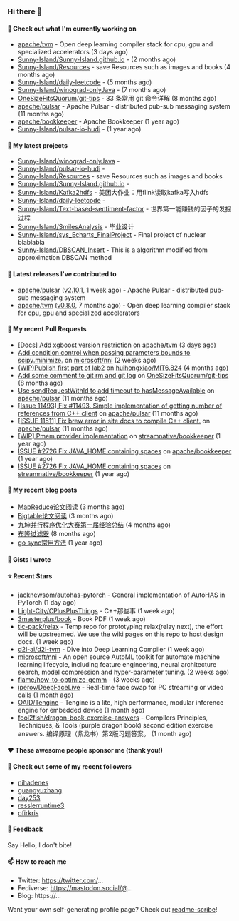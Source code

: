 ### Hi there 👋

#### 👷 Check out what I'm currently working on

- [apache/tvm](https://github.com/apache/tvm) - Open deep learning compiler stack for cpu, gpu and specialized accelerators (3 days ago)
- [Sunny-Island/Sunny-Island.github.io](https://github.com/Sunny-Island/Sunny-Island.github.io) -  (2 months ago)
- [Sunny-Island/Resources](https://github.com/Sunny-Island/Resources) - save Resources such as images and books (4 months ago)
- [Sunny-Island/daily-leetcode](https://github.com/Sunny-Island/daily-leetcode) -  (5 months ago)
- [Sunny-Island/winograd-onlyJava](https://github.com/Sunny-Island/winograd-onlyJava) -  (7 months ago)
- [OneSizeFitsQuorum/git-tips](https://github.com/OneSizeFitsQuorum/git-tips) - 33 条常用 git 命令详解 (8 months ago)
- [apache/pulsar](https://github.com/apache/pulsar) - Apache Pulsar - distributed pub-sub messaging system (11 months ago)
- [apache/bookkeeper](https://github.com/apache/bookkeeper) - Apache Bookkeeper (1 year ago)
- [Sunny-Island/pulsar-io-hudi](https://github.com/Sunny-Island/pulsar-io-hudi) -  (1 year ago)

#### 🌱 My latest projects

- [Sunny-Island/winograd-onlyJava](https://github.com/Sunny-Island/winograd-onlyJava) - 
- [Sunny-Island/pulsar-io-hudi](https://github.com/Sunny-Island/pulsar-io-hudi) - 
- [Sunny-Island/Resources](https://github.com/Sunny-Island/Resources) - save Resources such as images and books
- [Sunny-Island/Sunny-Island.github.io](https://github.com/Sunny-Island/Sunny-Island.github.io) - 
- [Sunny-Island/Kafka2hdfs](https://github.com/Sunny-Island/Kafka2hdfs) - 美团大作业：用flink读取kafka写入hdfs
- [Sunny-Island/daily-leetcode](https://github.com/Sunny-Island/daily-leetcode) - 
- [Sunny-Island/Text-based-sentiment-factor](https://github.com/Sunny-Island/Text-based-sentiment-factor) - 世界第一能赚钱的因子的发掘过程
- [Sunny-Island/SmilesAnalysis](https://github.com/Sunny-Island/SmilesAnalysis) - 毕业设计
- [Sunny-Island/sys_Echarts_FinalProject](https://github.com/Sunny-Island/sys_Echarts_FinalProject) - Final project of nuclear blablabla
- [Sunny-Island/DBSCAN_Insert](https://github.com/Sunny-Island/DBSCAN_Insert) - This is a algorithm modified from approximation DBSCAN method

#### 🔭 Latest releases I've contributed to

- [apache/pulsar](https://github.com/apache/pulsar) ([v2.10.1](https://github.com/apache/pulsar/releases/tag/v2.10.1), 1 week ago) - Apache Pulsar - distributed pub-sub messaging system
- [apache/tvm](https://github.com/apache/tvm) ([v0.8.0](https://github.com/apache/tvm/releases/tag/v0.8.0), 7 months ago) - Open deep learning compiler stack for cpu, gpu and specialized accelerators

#### 🔨 My recent Pull Requests

- [[Docs] Add xgboost version restriction](https://github.com/apache/tvm/pull/12050) on [apache/tvm](https://github.com/apache/tvm) (3 days ago)
- [Add condition control when passing parameters bounds to scipy.minimize.](https://github.com/microsoft/nni/pull/4977) on [microsoft/nni](https://github.com/microsoft/nni) (2 weeks ago)
- [(WIP)Publish first part of lab2](https://github.com/huihongxiao/MIT6.824/pull/2) on [huihongxiao/MIT6.824](https://github.com/huihongxiao/MIT6.824) (4 months ago)
- [Add some comment to git rm and git log](https://github.com/OneSizeFitsQuorum/git-tips/pull/2) on [OneSizeFitsQuorum/git-tips](https://github.com/OneSizeFitsQuorum/git-tips) (8 months ago)
- [Use sendRequestWithId to add timeout to hasMessageAvailable](https://github.com/apache/pulsar/pull/11600) on [apache/pulsar](https://github.com/apache/pulsar) (11 months ago)
- [[Issue 11493] Fix #11493. Simple implementation of getting number of references from C&#43;&#43; client](https://github.com/apache/pulsar/pull/11535) on [apache/pulsar](https://github.com/apache/pulsar) (11 months ago)
- [[ISSUE 11511] Fix brew error in site docs to compile C&#43;&#43; client.](https://github.com/apache/pulsar/pull/11512) on [apache/pulsar](https://github.com/apache/pulsar) (11 months ago)
- [[WIP] Pmem provider implementation](https://github.com/streamnative/bookkeeper/pull/384) on [streamnative/bookkeeper](https://github.com/streamnative/bookkeeper) (1 year ago)
- [ISSUE #2726 Fix JAVA_HOME containing spaces](https://github.com/apache/bookkeeper/pull/2727) on [apache/bookkeeper](https://github.com/apache/bookkeeper) (1 year ago)
- [ISSUE #2726 Fix JAVA_HOME containing spaces](https://github.com/streamnative/bookkeeper/pull/373) on [streamnative/bookkeeper](https://github.com/streamnative/bookkeeper) (1 year ago)

#### 📜 My recent blog posts

- [MapReduce论文阅读](https://zhaojiabei.ink/2022/04/15/MapReduce%E8%AE%BA%E6%96%87%E9%98%85%E8%AF%BB/) (3 months ago)
- [Bigtable论文阅读](https://zhaojiabei.ink/2022/04/10/BigTable%E8%AE%BA%E6%96%87%E9%98%85%E8%AF%BB/) (3 months ago)
- [九坤并行程序优化大赛第一届经验总结](https://zhaojiabei.ink/2022/02/21/%E4%B9%9D%E5%9D%A4%E5%B9%B6%E8%A1%8C%E7%A8%8B%E5%BA%8F%E4%BC%98%E5%8C%96%E5%A4%A7%E8%B5%9B%E7%AC%AC%E4%B8%80%E5%B1%8A%E7%BB%8F%E9%AA%8C%E6%80%BB%E7%BB%93/) (4 months ago)
- [布隆过滤器](https://zhaojiabei.ink/2021/10/18/%E5%B8%83%E9%9A%86%E8%BF%87%E6%BB%A4%E5%99%A8/) (8 months ago)
- [go sync常用方法](https://zhaojiabei.ink/2021/04/24/go-sync%E5%B8%B8%E7%94%A8%E6%96%B9%E6%B3%95/) (1 year ago)

#### 📓 Gists I wrote


#### ⭐ Recent Stars

- [jacknewsom/autohas-pytorch](https://github.com/jacknewsom/autohas-pytorch) - General implementation of AutoHAS in PyTorch (1 day ago)
- [Light-City/CPlusPlusThings](https://github.com/Light-City/CPlusPlusThings) - C&#43;&#43;那些事 (1 week ago)
- [3masterplus/book](https://github.com/3masterplus/book) - Book PDF (1 week ago)
- [tlc-pack/relax](https://github.com/tlc-pack/relax) - Temp repo for prototyping relax(relay next), the effort will be upstreamed. We use the wiki pages on this repo to host design docs. (1 week ago)
- [d2l-ai/d2l-tvm](https://github.com/d2l-ai/d2l-tvm) - Dive into Deep Learning Compiler (1 week ago)
- [microsoft/nni](https://github.com/microsoft/nni) - An open source AutoML toolkit for automate machine learning lifecycle, including feature engineering, neural architecture search, model compression and hyper-parameter tuning. (2 weeks ago)
- [flame/how-to-optimize-gemm](https://github.com/flame/how-to-optimize-gemm) -  (3 weeks ago)
- [iperov/DeepFaceLive](https://github.com/iperov/DeepFaceLive) - Real-time face swap for PC streaming or video calls (1 month ago)
- [OAID/Tengine](https://github.com/OAID/Tengine) - Tengine is a lite, high performance, modular inference engine for embedded device  (1 month ago)
- [fool2fish/dragon-book-exercise-answers](https://github.com/fool2fish/dragon-book-exercise-answers) - Compilers Principles, Techniques, &amp; Tools (purple dragon book) second edition exercise answers. 编译原理（紫龙书）第2版习题答案。 (1 month ago)

#### ❤️ These awesome people sponsor me (thank you!)


#### 👯 Check out some of my recent followers

- [nihadenes](https://github.com/nihadenes)
- [guangyuzhang](https://github.com/guangyuzhang)
- [day253](https://github.com/day253)
- [resslerruntime3](https://github.com/resslerruntime3)
- [ofirkris](https://github.com/ofirkris)

#### 💬 Feedback

Say Hello, I don't bite!

#### 📫 How to reach me

- Twitter: https://twitter.com/...
- Fediverse: https://mastodon.social/@...
- Blog: https://...

Want your own self-generating profile page? Check out [readme-scribe](https://github.com/muesli/readme-scribe)!
